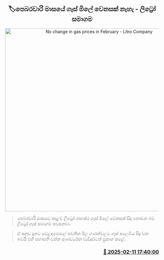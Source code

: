 <p align='center'><b><h2 align='center' title='No change in gas prices in February - Litro Company'>🏷පෙබරවාරි මාසයේ ගෑස් මිලේ වෙනසක් නැහැ - ලිට්‍රෝ සමාගම</h2></b></p>
<p align='center'><img src='https://helakuru.sgp1.cdn.digitaloceanspaces.com/esana/images/lib/litro-gas-archived.jpg' width='600' alt='No change in gas prices in February - Litro Company'></p>

> පෙබරවාරි මාසයට අදාළව ලිට්‍රෝ ගෘහස්ථ ගෑස් මිලේ වෙනසක් සිදු නොවන බව ලිට්‍රෝ ගෑස් සමාගම පවසනවා.

> ඒ අනුව දැනට වෙළඳපොලේ පවතින මිල ගණන්වලට ගෑස් අලෙවිය සිදු වන බවයි එහි සභාපති චන්න ගුණවර්ධන වැඩිදුරටත් ප්‍රකාශ කළේ.  



<h3 align='right'><a href='https://www.helakuru.lk/esana/p/107395/'>📅 2025-02-11 17:40:00</a></h3>

